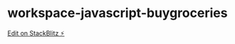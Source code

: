 # workspace-javascript-buygroceries

[Edit on StackBlitz ⚡️](https://stackblitz.com/edit/workspace-javascript-buygroceries)